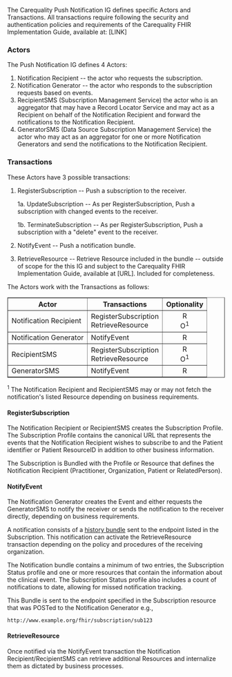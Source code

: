 The Carequality Push Notification IG defines specific Actors and Transactions. All transactions require following the security and authentication policies and requirements of the Carequality FHIR Implementation Guide, available at: [LINK]

### Actors

The Push Notification IG defines 4 Actors:

1. Notification Recipient -- the actor who requests the subscription.
2. Notification Generator -- the actor who responds to the subscription requests based on events.
3. RecipientSMS (Subscription Management Service) the actor who is an aggregator that may have a Record Locator Service and may act as a Recipient on behalf of the Notification Recipient and forward the notifications to the Notification Recipient.
4. GeneratorSMS (Data Source Subscription Management Service) the actor who may act as an aggregator for one or more Notification Generators and send the notifications to the Notification Recipient.

### Transactions

These Actors have 3 possible transactions:

1. RegisterSubscription -- Push a subscription to the receiver.

   1a. UpdateSubscription -- As per RegisterSubscription, Push a subscription  with changed events to the receiver.

   1b. TerminateSubscription -- As per RegisterSubscription, Push a subscription with a "delete" event to the receiver.
2. NotifyEvent -- Push a notification bundle.
3. RetrieveResource -- Retrieve Resource included in the bundle -- outside of scope for the this IG and subject to the Carequality FHIR Implementation Guide, available at [URL]. Included for completeness.

The Actors work with the Transactions as follows:

<table border=1>
<thead>
<tr>
<th>Actor</th>
<th>Transactions</th>
<th style="text-align:center">Optionality</th>
</tr>
</thead>
<tbody>
<tr>
<td>Notification Recipient</td>
<td>RegisterSubscription<br>RetrieveResource</td>
<td style="text-align:center">R<BR>O<sup>1</sup></td>
</tr>
<tr>
<td>Notification Generator</td>
<td>NotifyEvent</td>
<td style="text-align:center">R</td>
</tr>
<tr>
<td>RecipientSMS</td>
<td>RegisterSubscription<br>RetrieveResource</td>
<td style="text-align:center">R<BR>O<sup>1</sup></td>
</tr>
<tr>
<td>GeneratorSMS</td>
<td>NotifyEvent</td>
<td style="text-align:center">R</td>
</tr>
</tbody>
</table>

<sup>1</sup> The Notification Recipient and RecipientSMS may or may not fetch the notification's listed Resource depending on business requirements.

#### RegisterSubscription

The Notification Recipient or RecipientSMS creates the Subscription Profile. The Subscription Profile contains the canonical URL that represents the events that the Notification Recipient wishes to subscribe to and the Patient identifier or Patient ResourceID in addition to other business information.

The Subscription is Bundled with the Profile or Resource that defines the Notification Recipient (Practitioner, Organization, Patient or RelatedPerson).

#### NotifyEvent

The Notification Generator creates the Event and either requests the GeneratorSMS to notify the receiver or sends the notification to the receiver directly, depending on business requirements.

A notification consists of a [history bundle](http://hl7.org/fhir/http.html#history) sent to the endpoint listed in the Subscription. This notification can activate the RetrieveResource transaction depending on the policy and procedures of the receiving organization.

The Notification bundle contains a minimum of two entries, the Subscription Status profile and one or more resources that contain the information about the clinical event. The Subscription Status profile also includes a count of notifications to date, allowing for missed notification tracking.

This Bundle is sent to the endpoint specified in the Subscription resource that was POSTed to the Notification Generator e.g.,

`http://www.example.org/fhir/subscription/sub123`

#### RetrieveResource

Once notified via the NotifyEvent transaction the Notification Recipient/RecipientSMS can retrieve additional Resources and internalize them as dictated by business processes.
